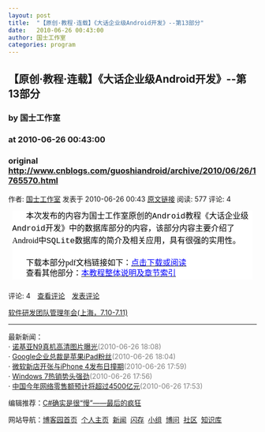 ```yaml
---
layout: post
title:  "【原创·教程·连载】《大话企业级Android开发》--第13部分"
date:   2010-06-26 00:43:00
author: 国士工作室
categories: program
---
```


## 【原创·教程·连载】《大话企业级Android开发》--第13部分
### by 国士工作室
### at 2010-06-26 00:43:00
### original <http://www.cnblogs.com/guoshiandroid/archive/2010/06/26/1765570.html>

<p><a href="http://www.cnblogs.com/guoshiandroid/"><img src="http://pic.cnblogs.com/face/u137019.jpg" alt="" border="0"></a><br>作者: <a href="http://www.cnblogs.com/guoshiandroid/">国士工作室</a> 发表于 2010-06-26 00:43 <a href="http://www.cnblogs.com/guoshiandroid/archive/2010/06/26/1765570.html">原文链接</a> 阅读: 577 评论: 4</p><div style="color:#000000;font-family:verdana,&#39;courier new&#39;;font-size:14px;background-image:initial;background-color:#ffffff;line-height:150%;margin:8px">
<p style="margin-top:0pt;margin-right:auto;margin-bottom:0pt;margin-left:auto;text-indent:21pt"><span style="font-size:14pt"><span style="line-height:24px;font-size:12pt">本次发布的内容为国士工作室原创的Android教程《大话企业级Android开发》中的<span style="font-family:&#39;Times New Roman&#39;">数据库</span><span style="line-height:24px;font-family:宋体">部分的内容，该部分内容主要介绍了Android</span>中SQLite数据库的简介及相关应用，具有很强的实用性。</span></span></p>
<p style="margin-top:0pt;margin-right:auto;margin-bottom:0pt;margin-left:auto;text-indent:21pt"> </p>
<p style="margin-top:0pt;margin-right:auto;margin-bottom:0pt;margin-left:auto;text-indent:21pt"><span style="font-size:14pt"><span style="color:#ff0000"><span style="font-size:12pt"><span style="color:#000000">下载本部分<span style="font-family:&#39;Times New Roman&#39;">pdf</span><span style="font-family:宋体">文档链接如下：</span></span></span></span></span><span style="font-size:14pt"><span style="color:#ff0000"><span style="font-family:宋体"><span style="color:#0000ff"><span style="font-size:12pt"><span style="color:#0000ff"><a href="http://files.cnblogs.com/guoshiandroid/13%e5%a4%a7%e8%af%9d%e4%bc%81%e4%b8%9a%e7%ba%a7Android%e5%bc%80%e5%8f%91_%e6%95%b0%e6%8d%ae%e5%ba%93.pdf"><span style="color:#0000ff">点击下载或阅读</span></a></span></span></span></span></span></span></p>
<p style="margin-top:0pt;margin-right:auto;margin-bottom:0pt;margin-left:auto;text-indent:21pt"><span style="font-size:18pt"><span style="font-size:14pt"><span style="font-size:12pt">查看其他部分：</span><a href="http://www.cnblogs.com/guoshiandroid/archive/2010/06/02/1750093.html"><span style="color:#0000ff"><span style="font-size:12pt">本教程整体说明及章节索引</span></span></a></span></span><span style="font-size:18pt"><span style="font-size:12pt">  </span></span></p>
</div><img src="http://www.cnblogs.com/guoshiandroid/aggbug/1765570.html?type=1" width="1" height="1" alt=""><p>评论: 4　<a href="http://www.cnblogs.com/guoshiandroid/archive/2010/06/26/1765570.html#pagedcomment">查看评论</a>　<a href="http://www.cnblogs.com/guoshiandroid/archive/2010/06/26/1765570.html#commentform">发表评论</a></p><p><a href="http://a4.yeshj.com/rd/35451/">软件研发团队管理年会(上海，7.10-7.11)</a></p><hr><p>最新新闻：<br>· <a href="http://news.cnblogs.com/n/67024/">诺基亚N9真机高清图片曝光</a><span style="color:gray">(2010-06-26 18:08)</span><br>· <a href="http://news.cnblogs.com/n/67023/">Google企业总裁是苹果iPad粉丝</a><span style="color:gray">(2010-06-26 18:04)</span><br>· <a href="http://news.cnblogs.com/n/67022/">微软新店开张与iPhone 4发布日撞期</a><span style="color:gray">(2010-06-26 17:59)</span><br>· <a href="http://news.cnblogs.com/n/67021/">Windows 7热销势头强劲</a><span style="color:gray">(2010-06-26 17:56)</span><br>· <a href="http://news.cnblogs.com/n/67020/">中国今年网络零售额预计将超过4500亿元</a><span style="color:gray">(2010-06-26 17:53)</span><br></p><p>编辑推荐：<a href="http://www.cnblogs.com/sumtec/archive/2010/06/25/1764838.html">C#确实是很“慢”——最后的疯狂</a><br></p><p>网站导航：<a href="http://www.cnblogs.com">博客园首页</a>  <a href="http://home.cnblogs.com/">个人主页</a>  <a href="http://news.cnblogs.com">新闻</a>  <a href="http://home.cnblogs.com/ing/">闪存</a>  <a href="http://home.cnblogs.com/group/">小组</a>  <a href="http://space.cnblogs.com/q/">博问</a>  <a href="http://space.cnblogs.com">社区</a>  <a href="http://kb.cnblogs.com">知识库</a></p>